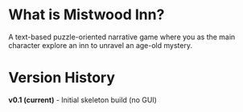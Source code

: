 # What is Mistwood Inn?
A text-based puzzle-oriented narrative game where you as the main character explore an inn to unravel an age-old mystery. 

# Version History
**v0.1 (current)** - Initial skeleton build (no GUI)
